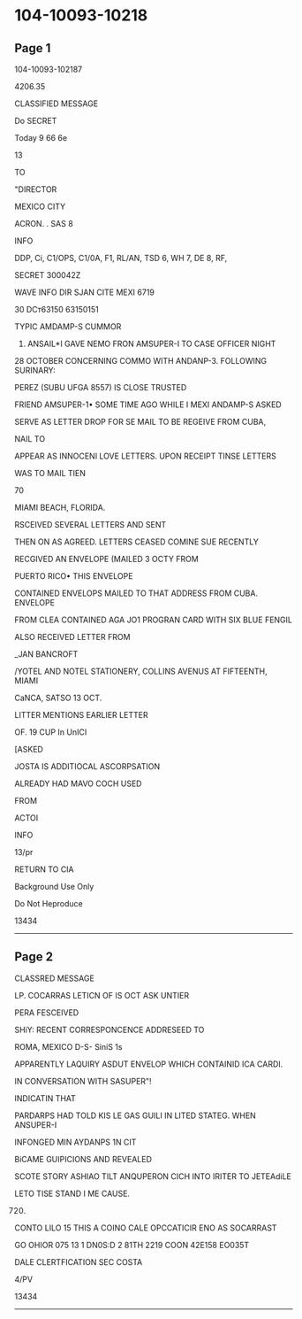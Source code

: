 # 104-10093-10218

## Page 1

104-10093-102187

4206.35

CLASSIFIED MESSAGE

Do SECRET

Today 9 66 6e

13

TO

"DIRECTOR

MEXICO CITY

ACRON. . SAS 8

INFO

DDP, Ci, C1/OPS, C1/0A, F1, RL/AN, TSD 6, WH 7, DE 8, RF,

SECRET 300042Z

WAVE INFO DIR SJAN CITE MEXI 6719

30 DCт63150 63150151

TYPIC AMDAMP-S CUMMOR

1. ANSAIL*I GAVE NEMO FRON AMSUPER-I TO CASE OFFICER NIGHT

28 OCTOBER CONCERNING COMMO WITH ANDANP-3. FOLLOWING SURINARY:

PEREZ (SUBU UFGA 8557) IS CLOSE TRUSTED

FRIEND AMSUPER-1• SOME TIME AGO WHILE I MEXI ANDAMP-S ASKED

SERVE AS LETTER DROP FOR SE MAIL TO BE REGEIVE FROM CUBA,

NAIL TO

APPEAR AS INNOCENI LOVE LETTERS. UPON RECEIPT TINSE LETTERS

WAS TO MAIL TIEN

70

MIAMI BEACH, FLORIDA.

RSCEIVED SEVERAL LETTERS AND SENT

THEN ON AS AGREED. LETTERS CEASED COMINE SUE RECENTLY

RECGIVED AN ENVELOPE (MAILED 3 OCTY FROM

PUERTO RICO• THIS ENVELOPE

CONTAINED ENVELOPS MAILED TO THAT ADDRESS FROM CUBA. ENVELOPE

FROM CLEA CONTAINED AGA JO1 PROGRAN CARD WITH SIX BLUE FENGIL

ALSO RECEIVED LETTER FROM

_JAN BANCROFT

/YOTEL AND NOTEL STATIONERY, COLLINS AVENUS AT FIFTEENTH, MIAMI

CaNCA, SATSO 13 OCT.

LITTER MENTIONS EARLIER LETTER

OF. 19 CUP In UnICI

[ASKED

JOSTA IS ADDITIOCAL ASCORPSATION

ALREADY HAD MAVO COCH USED

FROM

ACTOI

INFO

13/pr

RETURN TO CIA

Background Use Only

Do Not Heproduce

13434

---

## Page 2

CLASSRED MESSAGE

LP. COCARRAS LETICN OF IS OCT ASK UNTIER

PERA FESCEIVED

SHiY: RECENT CORRESPONCENCE ADDRESEED TO

ROMA, MEXICO D-S- SiniS 1s

APPARENTLY LAQUIRY ASDUT ENVELOP WHICH CONTAINID ICA CARDI.

IN CONVERSATION WITH SASUPER"!

INDICATIN THAT

PARDARPS HAD TOLD KIS LE GAS GUILI IN LITED STATEG. WHEN ANSUPER-I

INFONGED MIN AYDANPS 1N CIT

BiCAME GUIPICIONS AND REVEALED

SCOTE STORY ASHIAO TILT ANQUPERON CICH INTO IRITER TO JETEAdiLE

LETO TISE STAND I ME CAUSE.

720.

CONTO LILO 15 THIS A COINO CALE OPCCATICIR ENO AS SOCARRAST

GO OHIOR 075 13 1 DN0S:D 2 81TH 2219 COON 42E158 EO035T

DALE CLERTFICATION SEC COSTA

4/PV

13434

---

